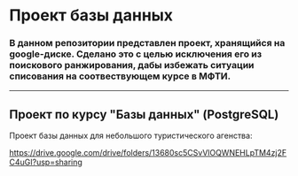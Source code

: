 # Проект базы данных

### В данном репозитории представлен проект, хранящийся на google-диске. Сделано это с целью исключения его из поискового ранжирования, дабы избежать ситуации списования на соотвествующем курсе в МФТИ.
---

## Проект по курсу "Базы данных" (PostgreSQL)
Проект базы данных для небольшого туристического агенства:

https://drive.google.com/drive/folders/13680sc5CSvVlOQWNEHLpTM4zj2FC4uGI?usp=sharing
